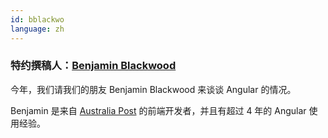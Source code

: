 ```yaml
---
id: bblackwo
language: zh
---
```


### 特约撰稿人：[Benjamin Blackwood](https://twitter.com/B_Blackwo)

今年，我们请我们的朋友 Benjamin Blackwood 来谈谈 Angular 的情况。

Benjamin 是来自 [Australia Post](https://auspost.com.au) 的前端开发者，并且有超过 4 年的 Angular 使用经验。

